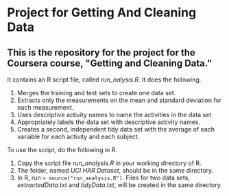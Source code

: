 Project for Getting And Cleaning Data
======================================

This is the repository for the project for the Coursera course, "Getting and Cleaning Data."
-------------------------------------------------------------------------------------

It contains an R script file, called *run_nalysis.R*. It does the following.

1. Merges the training and test sets to create one data set.
2. Extracts only the measurements on the mean and standard deviation for each measurement. 
3. Uses descriptive activity names to name the activities in the data set
4. Appropriately labels the data set with descriptive activity names. 
5. Creates a second, independent tidy data set with the average of each variable for each activity and each subject.

To use the script, do the following in R.

1. Copy the script file *run_analysis.R* in your working directory of R.
2. The folder, named *UCI HAR Dataset*, should be in the same directory.
3. In R, run `> source("run_analysis.R")`. Files for two data sets, *extractedData.txt* and *tidyData.txt*, will be created in the same directory.
